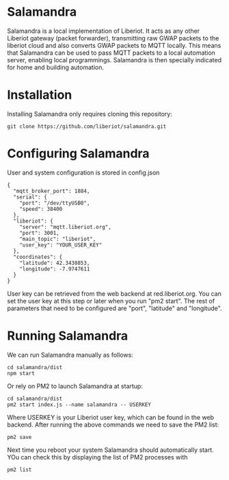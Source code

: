 # Salamandra

Salamandra is a local implementation of Liberiot. It acts as any other Liberiot gateway (packet forwarder), transmitting raw GWAP packets to the liberiot cloud and also converts GWAP packets to MQTT locally. This means that Salamandra can be used to pass MQTT packets to a local automation server, enabling local programmings. Salamandra is then specially indicated for home and building automation.

# Installation

Installing Salamandra only requires cloning this repository:

```
git clone https://github.com/liberiot/salamandra.git
```
# Configuring Salamandra

User and system configuration is stored in config.json

```
{
  "mqtt_broker_port": 1884,
  "serial": {
    "port": "/dev/ttyUSB0",
    "speed": 38400
  },
  "liberiot": {
    "server": "mqtt.liberiot.org",
    "port": 3001,
    "main_topic": "liberiot",
    "user_key": "YOUR_USER_KEY"
  },
  "coordinates": {
    "latitude": 42.3438853,
    "longitude": -7.9747611
  }
}
```
User key can be retrieved from the web backend at red.liberiot.org. You can set the user key at this step or later when you run "pm2 start". The rest of parameters that need to be configured are "port", "latitude" and "longitude".

# Running Salamandra

We can run Salamandra manually as follows:

```
cd salamandra/dist
npm start
```

Or rely on PM2 to launch Salamandra at startup:

```
cd salamandra/dist
pm2 start index.js --name salamandra -- USERKEY
```

Where USERKEY is your Liberiot user key, which can be found in the web backend. After running the above commands we need to save the PM2 list:

```
pm2 save
```
Next time you reboot your system Salamandra should automatically start. YOu can check this by displaying the list of PM2 processes with

```
pm2 list

```

